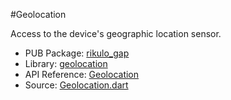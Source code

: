 #Geolocation

Access to the device's geographic location sensor.

* PUB Package: [rikulo_gap](http://pub.dartlang.org/packages/rikulo_gap)
* Library: [geolocation](gap:)
* API Reference: [Geolocation](gap:gap)
* Source: [Geolocation.dart](source:gap:lib/src)
